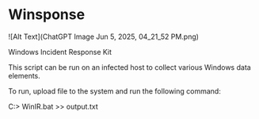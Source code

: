 # Winsponse

![Alt Text](ChatGPT Image Jun 5, 2025, 04_21_52 PM.png) 

Windows Incident Response Kit

This script can be run on an infected host to collect various Windows data elements.  

To run, upload file to the system and run the following command:

C:> WinIR.bat >> output.txt

